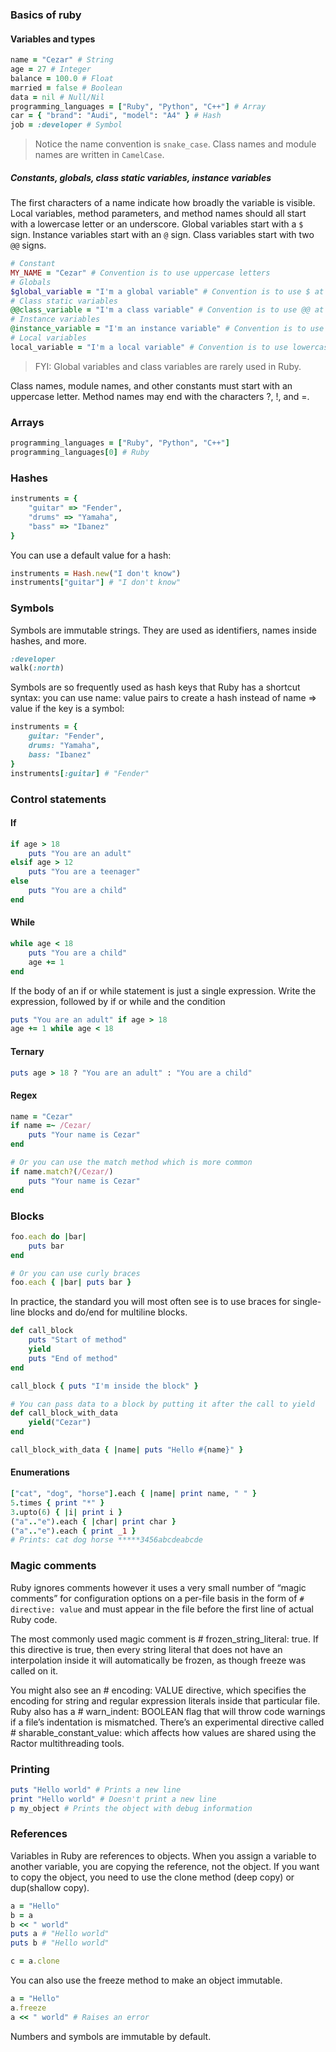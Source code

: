 ### Basics of ruby

#### Variables and types

```ruby
name = "Cezar" # String
age = 27 # Integer
balance = 100.0 # Float
married = false # Boolean
data = nil # Null/Nil
programming_languages = ["Ruby", "Python", "C++"] # Array
car = { "brand": "Audi", "model": "A4" } # Hash
job = :developer # Symbol
```

> Notice the name convention is `snake_case`. Class names and module names are written in `CamelCase`.

##### Constants, globals, class static variables, instance variables

The first characters of a name indicate how broadly the variable is visible. Local variables, method parameters, and method names should all start with a lowercase letter or an underscore. Global variables start with a `$` sign. Instance variables start with an `@` sign. Class variables start with two `@@` signs.

```ruby
# Constant
MY_NAME = "Cezar" # Convention is to use uppercase letters
# Globals
$global_variable = "I'm a global variable" # Convention is to use $ at the beginning
# Class static variables
@@class_variable = "I'm a class variable" # Convention is to use @@ at the beginning
# Instance variables
@instance_variable = "I'm an instance variable" # Convention is to use @ at the beginning
# Local variables
local_variable = "I'm a local variable" # Convention is to use lowercase letters or underscores
```

> FYI: Global variables and class variables are rarely used in Ruby.

Class names, module names, and other constants must start with an uppercase letter. Method names may end with the characters ?, !, and =.

### Arrays

```ruby
programming_languages = ["Ruby", "Python", "C++"]
programming_languages[0] # Ruby
```

### Hashes

```ruby
instruments = {
    "guitar" => "Fender",
    "drums" => "Yamaha",
    "bass" => "Ibanez"
}
```

You can use a default value for a hash:

```ruby
instruments = Hash.new("I don't know")
instruments["guitar"] # "I don't know"
```

### Symbols

Symbols are immutable strings. They are used as identifiers, names inside hashes, and more.

```ruby
:developer
walk(:north)
```

Symbols are so frequently used as hash keys that Ruby has a shortcut syntax: you can use name: value pairs to create a hash instead of name => value if the key is a symbol:

```ruby
instruments = {
    guitar: "Fender",
    drums: "Yamaha",
    bass: "Ibanez"
}
instruments[:guitar] # "Fender"
```

### Control statements

#### If

```ruby
if age > 18
    puts "You are an adult"
elsif age > 12
    puts "You are a teenager"
else
    puts "You are a child"
end
```

#### While

```ruby
while age < 18
    puts "You are a child"
    age += 1
end
```

If the body of an if or while statement is just a single expression. Write the expression, followed by if or while and the condition

```ruby
puts "You are an adult" if age > 18
age += 1 while age < 18
```

#### Ternary

```ruby
puts age > 18 ? "You are an adult" : "You are a child"
```

#### Regex

```ruby
name = "Cezar"
if name =~ /Cezar/
    puts "Your name is Cezar"
end

# Or you can use the match method which is more common
if name.match?(/Cezar/)
    puts "Your name is Cezar"
end
```

### Blocks

```ruby
foo.each do |bar|
    puts bar
end

# Or you can use curly braces
foo.each { |bar| puts bar }
```

In practice, the standard you will most often see is to use braces for single-line blocks and do/end for multiline blocks.

```ruby
def call_block
    puts "Start of method"
    yield
    puts "End of method"
end

call_block { puts "I'm inside the block" }

# You can pass data to a block by putting it after the call to yield
def call_block_with_data
    yield("Cezar")
end

call_block_with_data { |name| puts "Hello #{name}" }
```

#### Enumerations

```ruby
[​"cat"​, ​"dog"​, ​"horse"​].​each​ { |name| print name, ​" "​ }​ 
5.​times​ { print ​"*"​ }​ 
3.​upto​(6) { |i| print i }​ 
(​"a"​..​"e"​).​each​ { |char| print char }​ 
(​"a"​..​"e"​).​each​ { print _1 }
# Prints: cat dog horse *****3456abcdeabcde
```

### Magic comments

Ruby ignores comments however it uses a very small number of “magic comments” for configuration options on a per-file basis in the form of `# directive: value` and must appear in the file before the first line of actual Ruby code.

The most commonly used magic comment is # frozen_string_literal: true. If this directive is true, then every string literal that does not have an interpolation inside it will automatically be frozen, as though freeze was called on it.

You might also see an # encoding: VALUE directive, which specifies the encoding for string and regular expression literals inside that particular file. Ruby also has a # warn_indent: BOOLEAN flag that will throw code warnings if a file’s indentation is mismatched. There’s an experimental directive called # sharable_constant_value: which affects how values are shared using the Ractor multithreading tools.

### Printing

```ruby
puts "Hello world" # Prints a new line
print "Hello world" # Doesn't print a new line
p my_object # Prints the object with debug information
```

### References

Variables in Ruby are references to objects. When you assign a variable to another variable, you are copying the reference, not the object. If you want to copy the object, you need to use the clone method (deep copy) or dup(shallow copy).

```ruby
a = "Hello"
b = a
b << " world"
puts a # "Hello world"
puts b # "Hello world"

c = a.clone
```

You can also use the freeze method to make an object immutable.

```ruby
a = "Hello"
a.freeze
a << " world" # Raises an error
```

Numbers and symbols are immutable by default.
